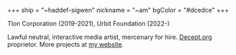 +++
ship = "~haddef-sigwen"
nickname = "~am"
bgColor = "#dcedce"
+++

Tlon Corporation (2019-2021), Urbit Foundation (2022-)

Lawful neutral, interactive media artist, mercenary for hire. [Decept.org](https://decept.org) proprietor. More projects at [my website](https://matildepark.ca).
